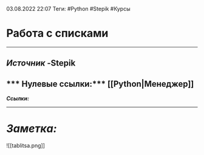 03.08.2022    22:07
Теги: #Python #Stepik #Курсы 
# Работа с списками
---
***Источник***
-Stepik
---
*** Нулевые ссылки:***
[[Python|Менеджер]]
---
***Ссылки:***

---
# ***Заметка:***

![[tablitsa.png]]
